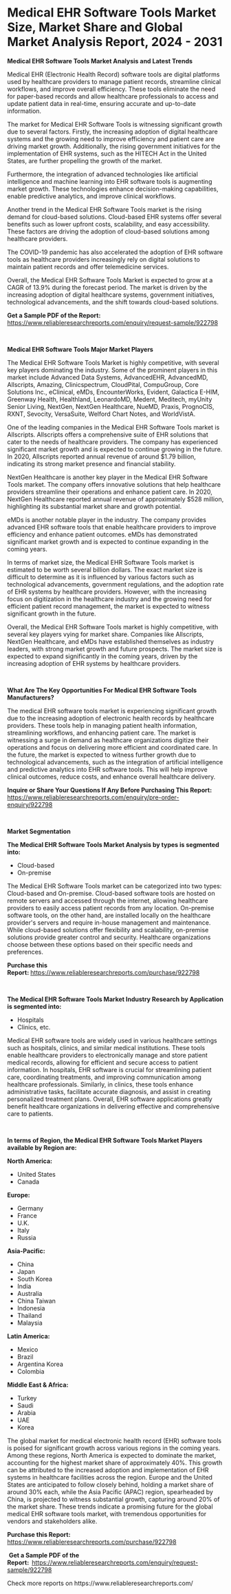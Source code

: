 <p><h1>Medical EHR Software Tools Market Size, Market Share and Global Market Analysis Report, 2024 - 2031</h1></p><p><strong>Medical EHR Software Tools Market Analysis and Latest Trends</strong></p>
<p><p>Medical EHR (Electronic Health Record) software tools are digital platforms used by healthcare providers to manage patient records, streamline clinical workflows, and improve overall efficiency. These tools eliminate the need for paper-based records and allow healthcare professionals to access and update patient data in real-time, ensuring accurate and up-to-date information.</p><p>The market for Medical EHR Software Tools is witnessing significant growth due to several factors. Firstly, the increasing adoption of digital healthcare systems and the growing need to improve efficiency and patient care are driving market growth. Additionally, the rising government initiatives for the implementation of EHR systems, such as the HITECH Act in the United States, are further propelling the growth of the market.</p><p>Furthermore, the integration of advanced technologies like artificial intelligence and machine learning into EHR software tools is augmenting market growth. These technologies enhance decision-making capabilities, enable predictive analytics, and improve clinical workflows.</p><p>Another trend in the Medical EHR Software Tools market is the rising demand for cloud-based solutions. Cloud-based EHR systems offer several benefits such as lower upfront costs, scalability, and easy accessibility. These factors are driving the adoption of cloud-based solutions among healthcare providers.</p><p>The COVID-19 pandemic has also accelerated the adoption of EHR software tools as healthcare providers increasingly rely on digital solutions to maintain patient records and offer telemedicine services.</p><p>Overall, the Medical EHR Software Tools Market is expected to grow at a CAGR of 13.9% during the forecast period. The market is driven by the increasing adoption of digital healthcare systems, government initiatives, technological advancements, and the shift towards cloud-based solutions.</p></p>
<p><strong>Get a Sample PDF of the Report:&nbsp;</strong> <a href="https://www.reliableresearchreports.com/enquiry/request-sample/922798">https://www.reliableresearchreports.com/enquiry/request-sample/922798</a></p>
<p>&nbsp;</p>
<p><strong>Medical EHR Software Tools Major Market Players</strong></p>
<p><p>The Medical EHR Software Tools Market is highly competitive, with several key players dominating the industry. Some of the prominent players in this market include Advanced Data Systems, AdvancedEHR, AdvancedMD, Allscripts, Amazing, Clinicspectrum, CloudPital, CompuGroup, Core Solutions Inc., eClinical, eMDs, EncounterWorks, Evident, Galactica E-HIM, Greenway Health, Healthland, LeonardoMD, Medent, Meditech, myUnity Senior Living, NextGen, NextGen Healthcare, NueMD, Praxis, PrognoCIS, RXNT, Sevocity, VersaSuite, Welford Chart Notes, and WorldVistA.</p><p>One of the leading companies in the Medical EHR Software Tools market is Allscripts. Allscripts offers a comprehensive suite of EHR solutions that cater to the needs of healthcare providers. The company has experienced significant market growth and is expected to continue growing in the future. In 2020, Allscripts reported annual revenue of around $1.79 billion, indicating its strong market presence and financial stability.</p><p>NextGen Healthcare is another key player in the Medical EHR Software Tools market. The company offers innovative solutions that help healthcare providers streamline their operations and enhance patient care. In 2020, NextGen Healthcare reported annual revenue of approximately $528 million, highlighting its substantial market share and growth potential.</p><p>eMDs is another notable player in the industry. The company provides advanced EHR software tools that enable healthcare providers to improve efficiency and enhance patient outcomes. eMDs has demonstrated significant market growth and is expected to continue expanding in the coming years.</p><p>In terms of market size, the Medical EHR Software Tools market is estimated to be worth several billion dollars. The exact market size is difficult to determine as it is influenced by various factors such as technological advancements, government regulations, and the adoption rate of EHR systems by healthcare providers. However, with the increasing focus on digitization in the healthcare industry and the growing need for efficient patient record management, the market is expected to witness significant growth in the future.</p><p>Overall, the Medical EHR Software Tools market is highly competitive, with several key players vying for market share. Companies like Allscripts, NextGen Healthcare, and eMDs have established themselves as industry leaders, with strong market growth and future prospects. The market size is expected to expand significantly in the coming years, driven by the increasing adoption of EHR systems by healthcare providers.</p></p>
<p>&nbsp;</p>
<p><strong>What Are The Key Opportunities For Medical EHR Software Tools Manufacturers?</strong></p>
<p><p>The medical EHR software tools market is experiencing significant growth due to the increasing adoption of electronic health records by healthcare providers. These tools help in managing patient health information, streamlining workflows, and enhancing patient care. The market is witnessing a surge in demand as healthcare organizations digitize their operations and focus on delivering more efficient and coordinated care. In the future, the market is expected to witness further growth due to technological advancements, such as the integration of artificial intelligence and predictive analytics into EHR software tools. This will help improve clinical outcomes, reduce costs, and enhance overall healthcare delivery.</p></p>
<p><strong>Inquire or Share Your Questions If Any Before Purchasing This Report:</strong> <a href="https://www.reliableresearchreports.com/enquiry/pre-order-enquiry/922798">https://www.reliableresearchreports.com/enquiry/pre-order-enquiry/922798</a></p>
<p>&nbsp;</p>
<p><strong>Market Segmentation</strong></p>
<p><strong>The Medical EHR Software Tools Market Analysis by types is segmented into:</strong></p>
<p><ul><li>Cloud-based</li><li>On-premise</li></ul></p>
<p><p>The Medical EHR Software Tools market can be categorized into two types: Cloud-based and On-premise. Cloud-based software tools are hosted on remote servers and accessed through the internet, allowing healthcare providers to easily access patient records from any location. On-premise software tools, on the other hand, are installed locally on the healthcare provider's servers and require in-house management and maintenance. While cloud-based solutions offer flexibility and scalability, on-premise solutions provide greater control and security. Healthcare organizations choose between these options based on their specific needs and preferences.</p></p>
<p><strong>Purchase this Report:&nbsp;</strong><a href="https://www.reliableresearchreports.com/purchase/922798">https://www.reliableresearchreports.com/purchase/922798</a></p>
<p>&nbsp;</p>
<p><strong>The Medical EHR Software Tools Market Industry Research by Application is segmented into:</strong></p>
<p><ul><li>Hospitals</li><li>Clinics, etc.</li></ul></p>
<p><p>Medical EHR software tools are widely used in various healthcare settings such as hospitals, clinics, and similar medical institutions. These tools enable healthcare providers to electronically manage and store patient medical records, allowing for efficient and secure access to patient information. In hospitals, EHR software is crucial for streamlining patient care, coordinating treatments, and improving communication among healthcare professionals. Similarly, in clinics, these tools enhance administrative tasks, facilitate accurate diagnosis, and assist in creating personalized treatment plans. Overall, EHR software applications greatly benefit healthcare organizations in delivering effective and comprehensive care to patients.</p></p>
<p>&nbsp;</p>
<p><strong>In terms of Region, the Medical EHR Software Tools Market Players available by Region are:</strong></p>
<p>
    <p> <strong> North America: </strong>
        <ul>
            <li>United States</li>
            <li>Canada</li>
        </ul>
        </p> 
    <p> <strong> Europe: </strong>
        <ul>
            <li>Germany</li>
            <li>France</li>
            <li>U.K.</li>
            <li>Italy</li>
            <li>Russia</li>
        </ul>
        </p> 
    <p> <strong> Asia-Pacific: </strong>
        <ul>
            <li>China</li>
            <li>Japan</li>
            <li>South Korea</li>
            <li>India</li>
            <li>Australia</li>
            <li>China Taiwan</li>
            <li>Indonesia</li>
            <li>Thailand</li>
            <li>Malaysia</li>
        </ul>
        </p> 
    <p> <strong> Latin America: </strong>
        <ul>
            <li>Mexico</li>
            <li>Brazil</li>
            <li>Argentina Korea</li>
            <li>Colombia</li>
        </ul>
        </p> 
    <p> <strong> Middle East & Africa: </strong>
        <ul>
            <li>Turkey</li>
            <li>Saudi</li>
            <li>Arabia</li>
            <li>UAE</li>
            <li>Korea</li>
        </ul>
    </p>
    </p>
<p><p>The global market for medical electronic health record (EHR) software tools is poised for significant growth across various regions in the coming years. Among these regions, North America is expected to dominate the market, accounting for the highest market share of approximately 40%. This growth can be attributed to the increased adoption and implementation of EHR systems in healthcare facilities across the region. Europe and the United States are anticipated to follow closely behind, holding a market share of around 30% each, while the Asia Pacific (APAC) region, spearheaded by China, is projected to witness substantial growth, capturing around 20% of the market share. These trends indicate a promising future for the global medical EHR software tools market, with tremendous opportunities for vendors and stakeholders alike.</p></p>
<p><strong>Purchase this Report: </strong><a href="https://www.reliableresearchreports.com/purchase/922798">https://www.reliableresearchreports.com/purchase/922798</a></p>
<p>&nbsp;<strong>Get a Sample PDF of the Report:&nbsp;&nbsp;</strong><a href="https://www.reliableresearchreports.com/enquiry/request-sample/922798">https://www.reliableresearchreports.com/enquiry/request-sample/922798</a></p>
<p><strong></strong></p>
<p>Check more reports on https://www.reliableresearchreports.com/</p>